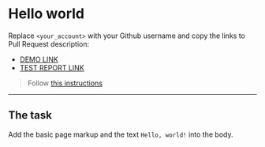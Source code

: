 # Hello world
Replace `<your_account>` with your Github username and copy the links to Pull Request description:
- [DEMO LINK](https://Kostiadon.github.io/layout_hello-world/)
- [TEST REPORT LINK](https://Kostiadon.github.io/layout_hello-world/report/html_report/)

> Follow [this instructions](https://mate-academy.github.io/layout_task-guideline/#how-to-solve-the-layout-tasks-on-github)
___

## The task 
Add the basic page markup and the text `Hello, world!` into the body.
